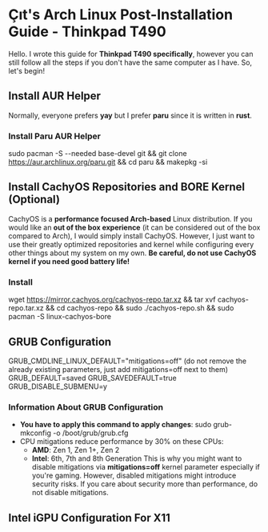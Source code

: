 # Çıt's Arch Linux Post-Installation Guide - Thinkpad T490
Hello. I wrote this guide for **Thinkpad T490 specifically**, however you can still follow all the steps if you don't have the same computer as I have. So, let's begin!

## Install AUR Helper
Normally, everyone prefers **yay** but I prefer **paru** since it is written in **rust**.
### Install Paru AUR Helper
sudo pacman -S --needed base-devel git && git clone https://aur.archlinux.org/paru.git && cd paru && makepkg -si
## Install CachyOS Repositories and BORE Kernel (Optional)
CachyOS is a **performance focused Arch-based** Linux distribution. If you would like an **out of the box experience** (it can be considered out of the box compared to Arch), I would simply install CachyOS. However, I just want to use their greatly optimized repositories and kernel while configuring every other things about my system on my own. **Be careful, do not use CachyOS kernel if you need good battery life!**
### Install
wget https://mirror.cachyos.org/cachyos-repo.tar.xz && tar xvf cachyos-repo.tar.xz && cd cachyos-repo && sudo ./cachyos-repo.sh && sudo pacman -S linux-cachyos-bore
## GRUB Configuration
GRUB_CMDLINE_LINUX_DEFAULT="mitigations=off" (do not remove the already existing parameters, just add mitigations=off next to them)
GRUB_DEFAULT=saved
GRUB_SAVEDEFAULT=true
GRUB_DISABLE_SUBMENU=y
### Information About GRUB Configuration
- **You have to apply this command to apply changes**: sudo grub-mkconfig -o /boot/grub/grub.cfg
- CPU mitigations reduce performance by 30% on these CPUs:
  - **AMD**: Zen 1, Zen 1+, Zen 2
  - **Intel**: 6th, 7th and 8th Generation
This is why you might want to disable mitigations via **mitigations=off** kernel parameter especially if you're gaming. However, disabled mitigations might introduce security risks. If you care about security more than performance, do not disable mitigations.
## Intel iGPU Configuration For X11
